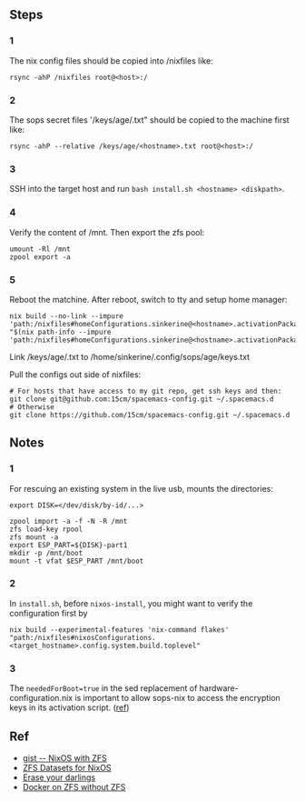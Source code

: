 ## Steps
### 1
The nix config files should be copied into /nixfiles like:
```
rsync -ahP /nixfiles root@<host>:/
```

### 2
The sops secret files '/keys/age/<hostname>.txt" should be copied to the machine first like:
```
rsync -ahP --relative /keys/age/<hostname>.txt root@<host>:/
```

### 3
SSH into the target host and run `bash install.sh <hostname> <diskpath>`.

### 4
Verify the content of /mnt. Then export the zfs pool:
```
umount -Rl /mnt
zpool export -a
```

### 5
Reboot the matchine. After reboot, switch to tty and setup home manager:
```
nix build --no-link --impure 'path:/nixfiles#homeConfigurations.sinkerine@<hostname>.activationPackage'
"$(nix path-info --impure 'path:/nixfiles#homeConfigurations.sinkerine@<hostname>.activationPackage')"/activate
```

Link /keys/age/<hostname>.txt to /home/sinkerine/.config/sops/age/keys.txt

Pull the configs out side of nixfiles:
```
# For hosts that have access to my git repo, get ssh keys and then:
git clone git@github.com:15cm/spacemacs-config.git ~/.spacemacs.d
# Otherwise
git clone https://github.com/15cm/spacemacs-config.git ~/.spacemacs.d
```

## Notes
### 1
For rescuing an existing system in the live usb, mounts the directories:
```
export DISK=</dev/disk/by-id/...>

zpool import -a -f -N -R /mnt
zfs load-key rpool
zfs mount -a
export ESP_PART=${DISK}-part1
mkdir -p /mnt/boot
mount -t vfat $ESP_PART /mnt/boot
```

### 2
In `install.sh`, before `nixos-install`, you might want to verify the configuration first by
```
nix build --experimental-features 'nix-command flakes' "path:/nixfiles#nixosConfigurations.<target_hostname>.config.system.build.toplevel"
```

### 3
The `neededForBoot=true` in the sed replacement of hardware-configuration.nix is important to allow sops-nix to access the encryption keys in its activation script. ([ref](https://github.com/Mic92/sops-nix/issues/24))


## Ref
- [gist -- NixOS with ZFS](https://gist.github.com/lucasvo/35e0745b72dd384dcb9b9ee5bae5fecb)
- [ZFS Datasets for NixOS](https://grahamc.com/blog/nixos-on-zfs)
- [Erase your darlings ](https://grahamc.com/blog/erase-your-darlings)
- [Docker on ZFS without ZFS](https://www.dominicdoty.com/2020/10/24/dockeronzvol.html)
